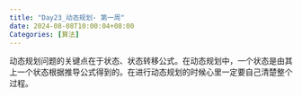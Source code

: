 ```yaml
---
title: "Day23_动态规划- 第一周"
date: 2024-08-08T10:00:04+08:00
Categories: [算法]
---
```

动态规划问题的关键点在于状态、状态转移公式。在动态规划中，一个状态是由其上一个状态根据推导公式得到的。在进行动态规划的时候心里一定要自己清楚整个过程。

